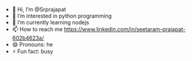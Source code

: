 - 👋 Hi, I’m @Srprajapat
- 👀 I’m interested in python programming
- 🌱 I’m currently learning nodejs
- 📫 How to reach me https://www.linkedin.com/in/seetaram-prajapat-602b4623a/
- 😄 Pronouns: he
- ⚡ Fun fact: busy

<!---
Srprajapat/Srprajapat is a ✨ special ✨ repository because its `README.md` (this file) appears on your GitHub profile.
You can click the Preview link to take a look at your changes.
--->
